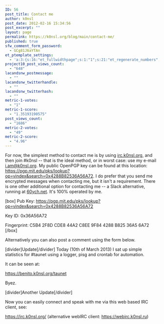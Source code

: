 ```yaml
---
ID: 56
post_title: Contact me
author: k0nsl
post_date: 2012-02-16 15:34:56
post_excerpt: ""
layout: page
permalink: https://k0nsl.org/blog/main/contact-me/
published: true
sfw_comment_form_password:
  - GCg81J6aYTAn
et_ptemplate_settings:
  - 'a:3:{s:16:"et_fullwidthpage";s:1:"1";s:21:"et_regenerate_numbers";s:1:"0";s:11:"et_email_to";s:14:"i.am@k0nsl.org";}'
project10_post_views_count:
  - "648"
lacandsnw_postmessage:
  - ""
lacandsnw_twitterhandle:
  - ""
lacandsnw_twitterhash:
  - ""
metric-1-votes:
  - "1"
metric-1-score:
  - "1.35193190575"
post_views_count:
  - "1686"
metric-2-votes:
  - "49"
metric-2-score:
  - "4.96"
---
```

For now, the simplest method to contact me is by using <a href="https://survivor.k0nsl.org/webirc.html">irc.k0nsl.org</a>, and then join #k0nsl -- that is the ideal method, or in worst case: use my e-mail <a href="mailto:i.am@k0nsl.org">i.am@k0nsl.org</a>. My public OpenPGP key can be found at this location: <a href="https://pgp.mit.edu/pks/lookup?op=vindex&search=0x4288B82536A56A72">https://pgp.mit.edu/pks/lookup?op=vindex&search=0x4288B82536A56A72</a>. I do prefer that you send me encrypted messages when contacting me, but it isn't a requirement. There is one other additional option for contacting me -- a Slack alternative, running at <a href="https://60ych.net" target="_blank">60ych.net</a>. It's 100% operated by me.

[box]
Pub Key: <a href="https://pgp.mit.edu/pks/lookup?op=vindex&search=0x4288B82536A56A72" target="_blank">https://pgp.mit.edu/pks/lookup?op=vindex&search=0x4288B82536A56A72</a>

Key ID: 0x36A56A72


Fingerprint: C5B4 2F8D CDE8 44A2 C8EE 9F84 4288 B825 36A5 6A72
[/box]

Alternatively you can also post a comment using the form below.

[divider]Update[/divider]
Today (10th of March 2013) I sat up simple statistics for #taunet using a logger, pisg and crontab for automation.

It can be seen at:

<a href="https://benito.k0nsl.org/taunet">https://benito.k0nsl.org/taunet</a>

Byez. <img class="wpml_ico" alt="" src="/blog/k1/plugins/wp-monalisa/icons/icon_e_wink.gif" />

[divider]Another Update[/divider]

Now you can easily connect and speak with me via this web based IRC client, see:

<a href="https://irc.k0nsl.org/">https://irc.k0nsl.org/</a>
(alternative webIRC client: <a href="https://webirc.k0nsl.ru">https://webirc.k0nsl.ru</a>)